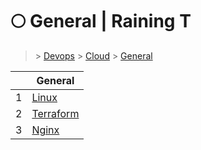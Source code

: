 # 🌕 General  | Raining T

> [](/) > [Devops](/devops) > [Cloud](/devops/cloud) > [General](/devops/cloud/General)

<table><thead><tr><th></th><th>General</th></tr></thead><tbody><tr><td>1</td><td><a href="devops/cloud/General/00-Linux">Linux</a></td></tr><tr><td>2</td><td><a href="devops/cloud/General/01-Terraform">Terraform</a></td></tr><tr><td>3</td><td><a href="devops/cloud/General/02-Nginx">Nginx</a></td></tr></tbody></table>


